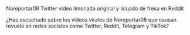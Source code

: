 Noreportar08 Twitter video limonada original y licuado de fresa en Reddit

¿Has escuchado sobre los videos virales de Noreportar08 que causan revuelo en redes sociales como Twitter, Reddit, Telegram y TikTok?
